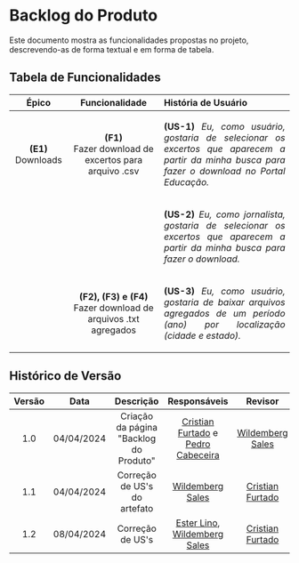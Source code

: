 # **Backlog do Produto**

Este documento mostra as funcionalidades propostas no projeto, descrevendo-as de forma textual e em forma de tabela.

## Tabela de Funcionalidades

| Épico |    Funcionalidade    |                 História de Usuário                |
| :---: | :--------: | :--------------------------------------- |
|  **(E1)** Downloads  | **(F1)**<br> Fazer download de excertos para arquivo .csv |      <p align="justify">**(US-1)** *Eu, como usuário, gostaria de selecionar os excertos que aparecem a partir da minha busca para fazer o download no Portal Educação.*     |
|  |  |     <p align="justify">**(US-2)** *Eu, como jornalista, gostaria de selecionar os excertos que aparecem a partir da minha busca para fazer o download.*</p>   |
|  | **(F2), (F3) e (F4)**<br> Fazer download de arquivos .txt agregados |      <p align="justify">**(US-3)** *Eu, como usuário, gostaria de baixar arquivos agregados de um período (ano) por localização (cidade e estado).</p>*     |


## Histórico de Versão

| Versão |    Data    |                 Descrição                 |                                         Responsáveis                                         |                     Revisor                     |
| :----: | :--------: | :---------------------------------------: | :------------------------------------------------------------------------------------------: | :---------------------------------------------: |
|  1.0   | 04/04/2024 |      Criação da página "Backlog do Produto"       |    [Cristian Furtado](https://github.com/csafurtado) e [Pedro Cabeceira](https://github.com/pkbceira03)     |    [Wildemberg Sales](https://github.com/wildemberg-sales)   |
|  1.1   | 04/04/2024 |      Correção de US's do artefato       |    [Wildemberg Sales](https://github.com/wildemberg-sales)    |   [Cristian Furtado](https://github.com/csafurtado)   |
|  1.2   | 08/04/2024 |      Correção de US's      |   [Ester Lino](https://github.com/esteerlino), [Wildemberg Sales](https://github.com/wildemberg-sales)    |   [Cristian Furtado](https://github.com/csafurtado)   |